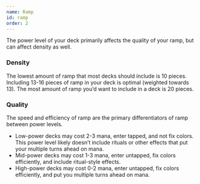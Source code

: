 ```yaml
---
name: Ramp
id: ramp
order: 2
---
```


The power level of your deck primarily affects the quality of your ramp, but can affect density as well.

### Density

The lowest amount of ramp that most decks should include is 10 pieces. Including 13-16 pieces of ramp in your deck is optimal (weighted towards 13). The most amount of ramp you’d want to include in a deck is 20 pieces.

### Quality

The speed and efficiency of ramp are the primary differentiators of ramp between power levels.

- Low-power decks may cost 2-3 mana, enter tapped, and not fix colors. This power level likely doesn’t include rituals or other effects that put your multiple turns ahead on mana.
- Mid-power decks may cost 1-3 mana, enter untapped, fix colors efficiently, and include ritual-style effects.
- High-power decks may cost 0-2 mana, enter untapped, fix colors efficiently, and put you multiple turns ahead on mana.
